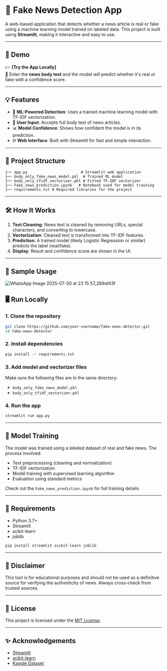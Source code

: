 # 📰 Fake News Detection App

A web-based application that detects whether a news article is real or fake using a machine learning model trained on labeled data. This project is built using **Streamlit**, making it interactive and easy to use.

---

## 🚀 Demo

👉 **[Try the App Locally]**  
📌 Enter the **news body text** and the model will predict whether it's real or fake with a confidence score.

---

## 💡 Features

- 🧠 **ML-Powered Detection**: Uses a trained machine learning model with TF-IDF vectorization.
- 💬 **User Input**: Accepts full body text of news articles.
- 📊 **Model Confidence**: Shows how confident the model is in its prediction.
- 🌐 **Web Interface**: Built with Streamlit for fast and simple interaction.

---

## 📂 Project Structure

```
├── app.py                        # Streamlit web application
├── body_only_fake_news_model.pkl  # Trained ML model
├── body_only_tfidf_vectorizer.pkl # Fitted TF-IDF vectorizer
├── Fake_news_prediction.ipynb   # Notebook used for model training
├── requirements.txt # Required libraries for the project
```

---

## 🛠️ How It Works

1. **Text Cleaning**: News text is cleaned by removing URLs, special characters, and converting to lowercase.
2. **Vectorization**: Cleaned text is transformed into TF-IDF features.
3. **Prediction**: A trained model (likely Logistic Regression or similar) predicts the label (real/fake).
4. **Display**: Result and confidence score are shown in the UI.

---

## 🧪 Sample Usage

![WhatsApp Image 2025-07-30 at 23 15 57_289af43f](https://github.com/user-attachments/assets/edf5d3c3-1244-4827-9799-6357aff10f13)



## 🖥️ Run Locally

### 1. Clone the repository
```bash
git clone https://github.com/your-username/fake-news-detector.git
cd fake-news-detector
```

### 2. Install dependencies
```bash
pip install -r requirements.txt
```

### 3. Add model and vectorizer files
Make sure the following files are in the same directory:
- `body_only_fake_news_model.pkl`
- `body_only_tfidf_vectorizer.pkl`

### 4. Run the app
```bash
streamlit run app.py
```

---


## 🧠 Model Training

The model was trained using a labeled dataset of real and fake news. The process involved:
- Text preprocessing (cleaning and normalization)
- TF-IDF vectorization
- Model training with supervised learning algorithm
- Evaluation using standard metrics

Check out the `Fake_news_prediction.ipynb` for full training details.

---

## 🧾 Requirements

- Python 3.7+
- Streamlit
- scikit-learn
- joblib

```bash
pip install streamlit scikit-learn joblib
```

---

## 📌 Disclaimer

This tool is for educational purposes and should not be used as a definitive source for verifying the authenticity of news. Always cross-check from trusted sources.

---

## 📄 License

This project is licensed under the [MIT License](LICENSE).

---

## ✨ Acknowledgements

- [Streamlit](https://streamlit.io)
- [scikit-learn](https://scikit-learn.org/)
- [Kaggle Dataset](https://www.kaggle.com/datasets/bhavikjikadara/fake-news-detection/data)

